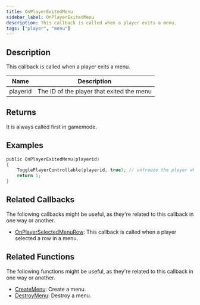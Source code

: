 ```yaml
---
title: OnPlayerExitedMenu
sidebar_label: OnPlayerExitedMenu
description: This callback is called when a player exits a menu.
tags: ["player", "menu"]
---
```


## Description

This callback is called when a player exits a menu.

| Name     | Description                               |
| -------- | ----------------------------------------- |
| playerid | The ID of the player that exited the menu |

## Returns

It is always called first in gamemode.

## Examples

```c
public OnPlayerExitedMenu(playerid)
{
    TogglePlayerControllable(playerid, true); // unfreeze the player when they exit a menu
    return 1;
}
```

## Related Callbacks

The following callbacks might be useful, as they're related to this callback in one way or another. 

- [OnPlayerSelectedMenuRow](OnPlayerSelectedMenuRow): This callback is called when a player selected a row in a menu.

## Related Functions

The following functions might be useful, as they're related to this callback in one way or another. 

- [CreateMenu](../functions/CreateMenu): Create a menu.
- [DestroyMenu](../functions/DestroyMenu): Destroy a menu.
